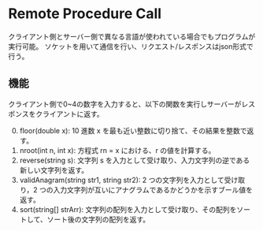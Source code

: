 # Remote Procedure Call
クライアント側とサーバー側で異なる言語が使われている場合でもプログラムが実行可能。
ソケットを用いて通信を行い、リクエスト/レスポンスはjson形式で行う。

## 機能
クライアント側で0~4の数字を入力すると、以下の関数を実行しサーバーがレスポンスをクライアントに返す。

0. floor(double x): 10 進数 x を最も近い整数に切り捨て、その結果を整数で返す。
1. nroot(int n, int x): 方程式 rn = x における、r の値を計算する。
2. reverse(string s): 文字列 s を入力として受け取り、入力文字列の逆である新しい文字列を返す。
3. validAnagram(string str1, string str2): 2 つの文字列を入力として受け取り，2 つの入力文字列が互いにアナグラムであるかどうかを示すブール値を返す。
4.  sort(string[] strArr): 文字列の配列を入力として受け取り、その配列をソートして、ソート後の文字列の配列を返す。
